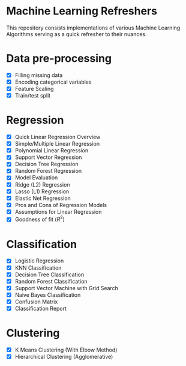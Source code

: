 # Machine Learning Refreshers

This repository consists implementations of various Machine Learning Algorithms serving as a quick refresher to their nuances.

# Data pre-processing

- [x] Filling missing data
- [x] Encoding categorical variables
- [x] Feature Scaling
- [x] Train/test split

# Regression

- [x] Quick Linear Regression Overview
- [x] Simple/Multiple Linear Regression 
- [x] Polynomial Linear Regression
- [x] Support Vector Regression
- [x] Decision Tree Regression
- [x] Random Forest Regression
- [x] Model Evaluation
- [x] Ridge (L2) Regression
- [x] Lasso (L1) Regression
- [x] Elastic Net Regression
- [x] Pros and Cons of Regression Models
- [x] Assumptions for Linear Regression
- [x] Goodness of fit ($R^2$)
 
# Classification 

- [x] Logistic Regression
- [x] KNN Classification
- [x] Decision Tree Classification
- [x] Random Forest Classification
- [x] Support Vector Machine with Grid Search
- [x] Naive Bayes Classification
- [x] Confusion Matrix
- [x] Classification Report

# Clustering

- [x] K Means Clustering (With Elbow Method)
- [x] Hierarchical Clustering (Agglomerative)
